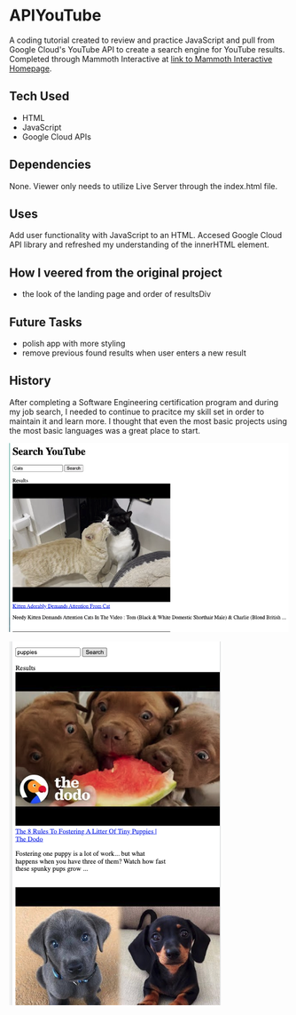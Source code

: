 # APIYouTube

A coding tutorial created to review and practice JavaScript and pull from Google Cloud's YouTube API to create a search engine for YouTube results. Completed through Mammoth Interactive at [link to Mammoth Interactive Homepage](https://training.mammothinteractive.com/courses).

## Tech Used
- HTML
- JavaScript
- Google Cloud APIs

## Dependencies
None. Viewer only needs to utilize Live Server through the index.html file.

## Uses
Add user functionality with JavaScript to an HTML. Accesed Google Cloud API library and refreshed my understanding of the innerHTML element.

## How I veered from the original project
- the look of the landing page and order of resultsDiv

## Future Tasks
- polish app with more styling
- remove previous found results when user enters a new result
## History
After completing a Software Engineering certification program and during my job search, I needed to continue to pracitce my skill set in order to maintain it and learn more. I thought that even the most basic projects using the most basic languages was a great place to start.

![Desktop stipet of HTML file](assests/images/APIYouTube1.png)

![Mobile stipet of HTML file](assests/images/APIYouTube2.png)
